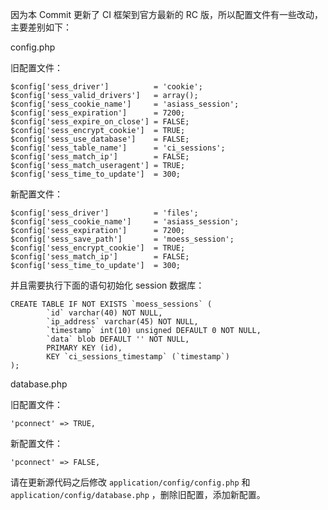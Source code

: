 因为本 Commit 更新了 CI 框架到官方最新的 RC 版，所以配置文件有一些改动，主要差别如下：

config.php

旧配置文件：

    $config['sess_driver']			= 'cookie';
    $config['sess_valid_drivers']	= array();
    $config['sess_cookie_name']		= 'asiass_session';
    $config['sess_expiration']		= 7200;
    $config['sess_expire_on_close']	= FALSE;
    $config['sess_encrypt_cookie']	= TRUE;
    $config['sess_use_database']	= FALSE;
    $config['sess_table_name']		= 'ci_sessions';
    $config['sess_match_ip']		= FALSE;
    $config['sess_match_useragent']	= TRUE;
    $config['sess_time_to_update']	= 300;


新配置文件：

    $config['sess_driver']			= 'files';
    $config['sess_cookie_name']		= 'asiass_session';
    $config['sess_expiration']		= 7200;
    $config['sess_save_path']		= 'moess_session';
    $config['sess_encrypt_cookie']	= TRUE;
    $config['sess_match_ip']		= FALSE;
    $config['sess_time_to_update']	= 300;

并且需要执行下面的语句初始化 session 数据库：

    CREATE TABLE IF NOT EXISTS `moess_sessions` (
            `id` varchar(40) NOT NULL,
            `ip_address` varchar(45) NOT NULL,
            `timestamp` int(10) unsigned DEFAULT 0 NOT NULL,
            `data` blob DEFAULT '' NOT NULL,
            PRIMARY KEY (id),
            KEY `ci_sessions_timestamp` (`timestamp`)
    );

database.php

旧配置文件：

    'pconnect' => TRUE,

新配置文件：

    'pconnect' => FALSE,

请在更新源代码之后修改 `application/config/config.php` 和 `application/config/database.php` ，删除旧配置，添加新配置。